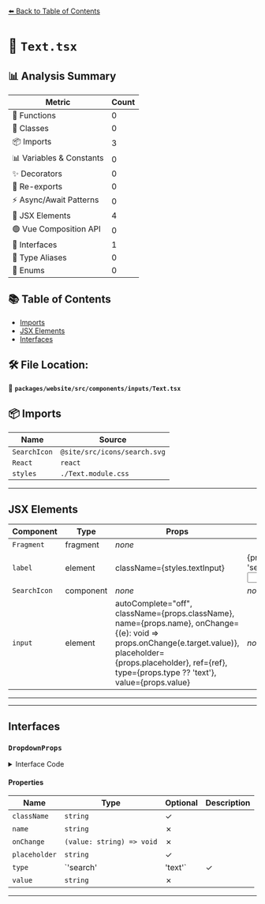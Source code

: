 [⬅️ Back to Table of Contents](../../../../../index.md)

# 📄 `Text.tsx`

## 📊 Analysis Summary

| Metric | Count |
|--------|-------|
| 🔧 Functions | 0 |
| 🧱 Classes | 0 |
| 📦 Imports | 3 |
| 📊 Variables & Constants | 0 |
| ✨ Decorators | 0 |
| 🔄 Re-exports | 0 |
| ⚡ Async/Await Patterns | 0 |
| 💠 JSX Elements | 4 |
| 🟢 Vue Composition API | 0 |
| 📐 Interfaces | 1 |
| 📑 Type Aliases | 0 |
| 🎯 Enums | 0 |

## 📚 Table of Contents

- [Imports](#imports)
- [JSX Elements](#jsx-elements)
- [Interfaces](#interfaces)

## 🛠️ File Location:
📂 **`packages/website/src/components/inputs/Text.tsx`**

## 📦 Imports

| Name | Source |
|------|--------|
| `SearchIcon` | `@site/src/icons/search.svg` |
| `React` | `react` |
| `styles` | `./Text.module.css` |


---

## JSX Elements

| Component | Type | Props | Children |
|-----------|------|-------|----------|
| `Fragment` | fragment | *none* | <label> |
| `label` | element | className={styles.textInput} | {props.type === 'search' && <SearchIcon />}, <input> |
| `SearchIcon` | component | *none* | *none* |
| `input` | element | autoComplete="off", className={props.className}, name={props.name}, onChange={(e): void => props.onChange(e.target.value)}, placeholder={props.placeholder}, ref={ref}, type={props.type ?? 'text'}, value={props.value} | *none* |


---


---

## Interfaces

### `DropdownProps`

<details><summary>Interface Code</summary>

```ts
export interface DropdownProps {
  readonly className?: string;
  readonly name: string;
  readonly onChange: (value: string) => void;
  readonly placeholder?: string;
  readonly type?: 'search' | 'text';
  readonly value: string;
}
```
</details>

#### Properties

| Name | Type | Optional | Description |
|------|------|----------|-------------|
| `className` | `string` | ✓ |  |
| `name` | `string` | ✗ |  |
| `onChange` | `(value: string) => void` | ✗ |  |
| `placeholder` | `string` | ✓ |  |
| `type` | `'search' | 'text'` | ✓ |  |
| `value` | `string` | ✗ |  |


---
